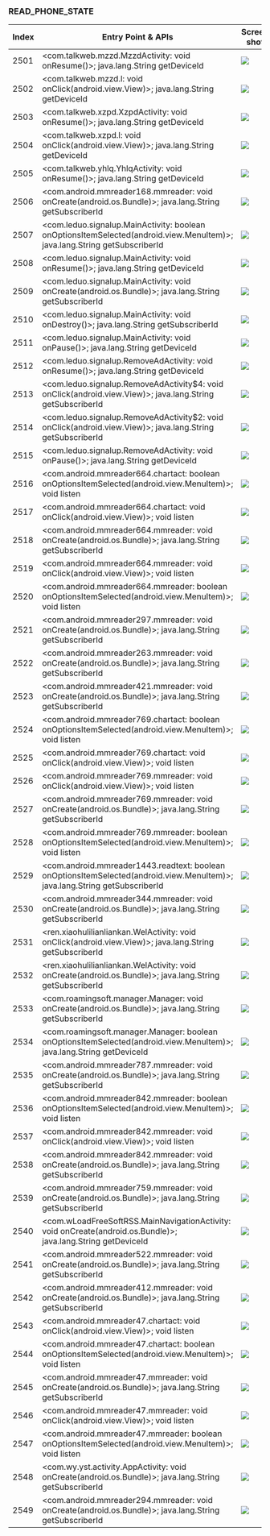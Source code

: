 ### READ_PHONE_STATE
| Index | Entry Point & APIs | Screen shot | Resource id | Label |
| ------------- | ------------- | ------------- |-------------|-------------|
| 2501 | <com.talkweb.mzzd.MzzdActivity: void onResume()>; java.lang.String getDeviceId | ![](D:\COSMOS\output\py\Drebin\VirusShare_Android_20130506\VirusShare_56cd8ac9adfc0e38496939385aa510fa\com.talkweb.mzzd.MzzdActivity.png) |  | |
| 2502 | <com.talkweb.mzzd.l: void onClick(android.view.View)>; java.lang.String getDeviceId | ![](D:\COSMOS\output\py\Drebin\VirusShare_Android_20130506\VirusShare_56cd8ac9adfc0e38496939385aa510fa\com.talkweb.mzzd.MzzdActivity.png) |  | |
| 2503 | <com.talkweb.xzpd.XzpdActivity: void onResume()>; java.lang.String getDeviceId | ![](D:\COSMOS\output\py\Drebin\VirusShare_Android_20130506\VirusShare_56cd8ac9adfc0e38496939385aa510fa\com.talkweb.xzpd.XzpdActivity.png) |  | |
| 2504 | <com.talkweb.xzpd.l: void onClick(android.view.View)>; java.lang.String getDeviceId | ![](D:\COSMOS\output\py\Drebin\VirusShare_Android_20130506\VirusShare_56cd8ac9adfc0e38496939385aa510fa\com.talkweb.xzpd.XzpdActivity.png) |  | |
| 2505 | <com.talkweb.yhlq.YhlqActivity: void onResume()>; java.lang.String getDeviceId | ![](D:\COSMOS\output\py\Drebin\VirusShare_Android_20130506\VirusShare_56cd8ac9adfc0e38496939385aa510fa\com.talkweb.yhlq.YhlqActivity.png) |  | |
| 2506 | <com.android.mmreader168.mmreader: void onCreate(android.os.Bundle)>; java.lang.String getSubscriberId | ![](D:\COSMOS\output\py\Drebin\VirusShare_Android_20130506\VirusShare_56daec8e7188a473168ad0708ecd74f7\com.android.mmreader168.mmreader.png) |  | |
| 2507 | <com.leduo.signalup.MainActivity: boolean onOptionsItemSelected(android.view.MenuItem)>; java.lang.String getSubscriberId | ![](D:\COSMOS\output\py\Drebin\VirusShare_Android_20130506\VirusShare_56f37379e6044570c2d754769c551894\com.leduo.signalup.MainActivity.png) |  | |
| 2508 | <com.leduo.signalup.MainActivity: void onResume()>; java.lang.String getDeviceId | ![](D:\COSMOS\output\py\Drebin\VirusShare_Android_20130506\VirusShare_56f37379e6044570c2d754769c551894\com.leduo.signalup.MainActivity.png) |  | |
| 2509 | <com.leduo.signalup.MainActivity: void onCreate(android.os.Bundle)>; java.lang.String getSubscriberId | ![](D:\COSMOS\output\py\Drebin\VirusShare_Android_20130506\VirusShare_56f37379e6044570c2d754769c551894\com.leduo.signalup.MainActivity.png) |  | |
| 2510 | <com.leduo.signalup.MainActivity: void onDestroy()>; java.lang.String getSubscriberId | ![](D:\COSMOS\output\py\Drebin\VirusShare_Android_20130506\VirusShare_56f37379e6044570c2d754769c551894\com.leduo.signalup.MainActivity.png) |  | |
| 2511 | <com.leduo.signalup.MainActivity: void onPause()>; java.lang.String getDeviceId | ![](D:\COSMOS\output\py\Drebin\VirusShare_Android_20130506\VirusShare_56f37379e6044570c2d754769c551894\com.leduo.signalup.MainActivity.png) |  | |
| 2512 | <com.leduo.signalup.RemoveAdActivity: void onResume()>; java.lang.String getDeviceId | ![](D:\COSMOS\output\py\Drebin\VirusShare_Android_20130506\VirusShare_56f37379e6044570c2d754769c551894\com.leduo.signalup.RemoveAdActivity.png) |  | |
| 2513 | <com.leduo.signalup.RemoveAdActivity$4: void onClick(android.view.View)>; java.lang.String getSubscriberId | ![](D:\COSMOS\output\py\Drebin\VirusShare_Android_20130506\VirusShare_56f37379e6044570c2d754769c551894\com.leduo.signalup.RemoveAdActivity.png) | {'2131230748': <sensitive_component.SensitiveComponent.SensitiveView object at 0x000001C6AD001CC0>} | |
| 2514 | <com.leduo.signalup.RemoveAdActivity$2: void onClick(android.view.View)>; java.lang.String getSubscriberId | ![](D:\COSMOS\output\py\Drebin\VirusShare_Android_20130506\VirusShare_56f37379e6044570c2d754769c551894\com.leduo.signalup.RemoveAdActivity.png) | {'2131230745': <sensitive_component.SensitiveComponent.SensitiveView object at 0x000001C6AD0019E8>} | |
| 2515 | <com.leduo.signalup.RemoveAdActivity: void onPause()>; java.lang.String getDeviceId | ![](D:\COSMOS\output\py\Drebin\VirusShare_Android_20130506\VirusShare_56f37379e6044570c2d754769c551894\com.leduo.signalup.RemoveAdActivity.png) |  | |
| 2516 | <com.android.mmreader664.chartact: boolean onOptionsItemSelected(android.view.MenuItem)>; void listen | ![](D:\COSMOS\output\py\Drebin\VirusShare_Android_20130506\VirusShare_5705ce60d71086d574de07656a72991c\com.android.mmreader664.chartact.png) |  | |
| 2517 | <com.android.mmreader664.chartact: void onClick(android.view.View)>; void listen | ![](D:\COSMOS\output\py\Drebin\VirusShare_Android_20130506\VirusShare_5705ce60d71086d574de07656a72991c\com.android.mmreader664.chartact.png) |  | |
| 2518 | <com.android.mmreader664.mmreader: void onCreate(android.os.Bundle)>; java.lang.String getSubscriberId | ![](D:\COSMOS\output\py\Drebin\VirusShare_Android_20130506\VirusShare_694d2257d19c7397354d062772e478a3\com.android.mmreader664.mmreader.png) |  | |
| 2519 | <com.android.mmreader664.mmreader: void onClick(android.view.View)>; void listen | ![](D:\COSMOS\output\py\Drebin\VirusShare_Android_20130506\VirusShare_5705ce60d71086d574de07656a72991c\com.android.mmreader664.mmreader.png) |  | |
| 2520 | <com.android.mmreader664.mmreader: boolean onOptionsItemSelected(android.view.MenuItem)>; void listen | ![](D:\COSMOS\output\py\Drebin\VirusShare_Android_20130506\VirusShare_5705ce60d71086d574de07656a72991c\com.android.mmreader664.mmreader.png) |  | |
| 2521 | <com.android.mmreader297.mmreader: void onCreate(android.os.Bundle)>; java.lang.String getSubscriberId | ![](D:\COSMOS\output\py\Drebin\VirusShare_Android_20130506\VirusShare_57143d00b64150975662a79a6a465f7c\com.android.mmreader297.mmreader.png) |  | |
| 2522 | <com.android.mmreader263.mmreader: void onCreate(android.os.Bundle)>; java.lang.String getSubscriberId | ![](D:\COSMOS\output\py\Drebin\VirusShare_Android_20130506\VirusShare_d50e9a2c2a6ee7bf2512a3282fcb28b8\com.android.mmreader263.mmreader.png) |  | |
| 2523 | <com.android.mmreader421.mmreader: void onCreate(android.os.Bundle)>; java.lang.String getSubscriberId | ![](D:\COSMOS\output\py\Drebin\VirusShare_Android_20130506\VirusShare_57a2c2945f0b634d1a76dc1037e6ac68\com.android.mmreader421.mmreader.png) |  | |
| 2524 | <com.android.mmreader769.chartact: boolean onOptionsItemSelected(android.view.MenuItem)>; void listen | ![](D:\COSMOS\output\py\Drebin\VirusShare_Android_20130506\VirusShare_57afebdd93e45bd758f42f6395a10f02\com.android.mmreader769.chartact.png) |  | |
| 2525 | <com.android.mmreader769.chartact: void onClick(android.view.View)>; void listen | ![](D:\COSMOS\output\py\Drebin\VirusShare_Android_20130506\VirusShare_57afebdd93e45bd758f42f6395a10f02\com.android.mmreader769.chartact.png) |  | |
| 2526 | <com.android.mmreader769.mmreader: void onClick(android.view.View)>; void listen | ![](D:\COSMOS\output\py\Drebin\VirusShare_Android_20130506\VirusShare_57afebdd93e45bd758f42f6395a10f02\com.android.mmreader769.mmreader.png) |  | |
| 2527 | <com.android.mmreader769.mmreader: void onCreate(android.os.Bundle)>; java.lang.String getSubscriberId | ![](D:\COSMOS\output\py\Drebin\VirusShare_Android_20130506\VirusShare_a57b43ec41e28a8172475a7f011dbc2b\com.android.mmreader769.mmreader.png) |  | |
| 2528 | <com.android.mmreader769.mmreader: boolean onOptionsItemSelected(android.view.MenuItem)>; void listen | ![](D:\COSMOS\output\py\Drebin\VirusShare_Android_20130506\VirusShare_57afebdd93e45bd758f42f6395a10f02\com.android.mmreader769.mmreader.png) |  | |
| 2529 | <com.android.mmreader1443.readtext: boolean onOptionsItemSelected(android.view.MenuItem)>; java.lang.String getSubscriberId | ![](D:\COSMOS\output\py\Drebin\VirusShare_Android_20130506\VirusShare_57b53aba1c835414cd0ef3d397be9ce3\com.android.mmreader1443.readtext.png) |  | |
| 2530 | <com.android.mmreader344.mmreader: void onCreate(android.os.Bundle)>; java.lang.String getSubscriberId | ![](D:\COSMOS\output\py\Drebin\VirusShare_Android_20130506\VirusShare_580c1901ccb51b1c7922a5c7a35ed262\com.android.mmreader344.mmreader.png) |  | |
| 2531 | <ren.xiaohulilianliankan.WelActivity: void onClick(android.view.View)>; java.lang.String getSubscriberId | ![](D:\COSMOS\output\py\Drebin\VirusShare_Android_20130506\VirusShare_584cd579d974a9133935cf0fac2d68dc\ren.xiaohulilianliankan.WelActivity.png) |  | |
| 2532 | <ren.xiaohulilianliankan.WelActivity: void onCreate(android.os.Bundle)>; java.lang.String getSubscriberId | ![](D:\COSMOS\output\py\Drebin\VirusShare_Android_20130506\VirusShare_584cd579d974a9133935cf0fac2d68dc\ren.xiaohulilianliankan.WelActivity.png) |  | |
| 2533 | <com.roamingsoft.manager.Manager: void onCreate(android.os.Bundle)>; java.lang.String getSubscriberId | ![](D:\COSMOS\output\py\Drebin\VirusShare_Android_20130506\VirusShare_58b42fb78d08d563cf168a3f4ac3f5fa\com.roamingsoft.manager.Manager.png) |  | |
| 2534 | <com.roamingsoft.manager.Manager: boolean onOptionsItemSelected(android.view.MenuItem)>; java.lang.String getDeviceId | ![](D:\COSMOS\output\py\Drebin\VirusShare_Android_20130506\VirusShare_58b42fb78d08d563cf168a3f4ac3f5fa\com.roamingsoft.manager.Manager.png) |  | |
| 2535 | <com.android.mmreader787.mmreader: void onCreate(android.os.Bundle)>; java.lang.String getSubscriberId | ![](D:\COSMOS\output\py\Drebin\VirusShare_Android_20130506\VirusShare_58d48fb9b118fc9be489212d64949996\com.android.mmreader787.mmreader.png) |  | |
| 2536 | <com.android.mmreader842.mmreader: boolean onOptionsItemSelected(android.view.MenuItem)>; void listen | ![](D:\COSMOS\output\py\Drebin\VirusShare_Android_20130506\VirusShare_5931feb749ea14d494b5d221bd499483\com.android.mmreader842.mmreader.png) |  | |
| 2537 | <com.android.mmreader842.mmreader: void onClick(android.view.View)>; void listen | ![](D:\COSMOS\output\py\Drebin\VirusShare_Android_20130506\VirusShare_5931feb749ea14d494b5d221bd499483\com.android.mmreader842.mmreader.png) |  | |
| 2538 | <com.android.mmreader842.mmreader: void onCreate(android.os.Bundle)>; java.lang.String getSubscriberId | ![](D:\COSMOS\output\py\Drebin\VirusShare_Android_20130506\VirusShare_a1232ca9bb0f0eec7cb824c3170f73f2\com.android.mmreader842.mmreader.png) |  | |
| 2539 | <com.android.mmreader759.mmreader: void onCreate(android.os.Bundle)>; java.lang.String getSubscriberId | ![](D:\COSMOS\output\py\Drebin\VirusShare_Android_20130506\VirusShare_5985f87013b337253ec02e2ad014fb02\com.android.mmreader759.mmreader.png) |  | |
| 2540 | <com.wLoadFreeSoftRSS.MainNavigationActivity: void onCreate(android.os.Bundle)>; java.lang.String getDeviceId | ![](D:\COSMOS\output\py\Drebin\VirusShare_Android_20130506\VirusShare_59a596ce1e6e37f5c70eb5779d12311b\com.wLoadFreeSoftRSS.MainNavigationActivity.png) |  | |
| 2541 | <com.android.mmreader522.mmreader: void onCreate(android.os.Bundle)>; java.lang.String getSubscriberId | ![](D:\COSMOS\output\py\Drebin\VirusShare_Android_20130506\VirusShare_59abf76d72f835e40a0cc211ce56772f\com.android.mmreader522.mmreader.png) |  | |
| 2542 | <com.android.mmreader412.mmreader: void onCreate(android.os.Bundle)>; java.lang.String getSubscriberId | ![](D:\COSMOS\output\py\Drebin\VirusShare_Android_20130506\VirusShare_59f04180887697f5d6c5c0b8f98cf6fa\com.android.mmreader412.mmreader.png) |  | |
| 2543 | <com.android.mmreader47.chartact: void onClick(android.view.View)>; void listen | ![](D:\COSMOS\output\py\Drebin\VirusShare_Android_20130506\VirusShare_5a000f00627b66da8d37ddb65a18151e\com.android.mmreader47.chartact.png) |  | |
| 2544 | <com.android.mmreader47.chartact: boolean onOptionsItemSelected(android.view.MenuItem)>; void listen | ![](D:\COSMOS\output\py\Drebin\VirusShare_Android_20130506\VirusShare_5a000f00627b66da8d37ddb65a18151e\com.android.mmreader47.chartact.png) |  | |
| 2545 | <com.android.mmreader47.mmreader: void onCreate(android.os.Bundle)>; java.lang.String getSubscriberId | ![](D:\COSMOS\output\py\Drebin\VirusShare_Android_20130506\VirusShare_62fd454a0bdbaaa946e3365993252f82\com.android.mmreader47.mmreader.png) |  | |
| 2546 | <com.android.mmreader47.mmreader: void onClick(android.view.View)>; void listen | ![](D:\COSMOS\output\py\Drebin\VirusShare_Android_20130506\VirusShare_5a000f00627b66da8d37ddb65a18151e\com.android.mmreader47.mmreader.png) |  | |
| 2547 | <com.android.mmreader47.mmreader: boolean onOptionsItemSelected(android.view.MenuItem)>; void listen | ![](D:\COSMOS\output\py\Drebin\VirusShare_Android_20130506\VirusShare_5a000f00627b66da8d37ddb65a18151e\com.android.mmreader47.mmreader.png) |  | |
| 2548 | <com.wy.yst.activity.AppActivity: void onCreate(android.os.Bundle)>; java.lang.String getSubscriberId | ![](D:\COSMOS\output\py\Drebin\VirusShare_Android_20130506\VirusShare_5a188edf03f3efdd2e313b98e81e84d1\com.wy.yst.activity.AppActivity.png) |  | |
| 2549 | <com.android.mmreader294.mmreader: void onCreate(android.os.Bundle)>; java.lang.String getSubscriberId | ![](D:\COSMOS\output\py\Drebin\VirusShare_Android_20130506\VirusShare_5a405b949190267f7c2b8951bfd001e5\com.android.mmreader294.mmreader.png) |  | |
